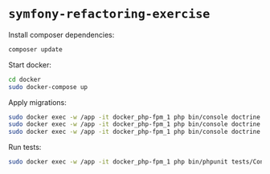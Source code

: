 # `symfony-refactoring-exercise`

Install composer dependencies:

```bash
composer update
```

Start docker:

```bash
cd docker
sudo docker-compose up
```

Apply migrations:

```bash
sudo docker exec -w /app -it docker_php-fpm_1 php bin/console doctrine:migrations:migrate --em=default --configuration config/packages/doctrine_migrations/default.yaml
sudo docker exec -w /app -it docker_php-fpm_1 php bin/console doctrine:migrations:migrate --em=stat --configuration config/packages/doctrine_migrations/stat.yaml
sudo docker exec -w /app -it docker_php-fpm_1 php bin/console doctrine:migrations:migrate --em=service --configuration config/packages/doctrine_migrations/service.yaml
```

Run tests:

```bash
sudo docker exec -w /app -it docker_php-fpm_1 php bin/phpunit tests/Controller/TodosController.php
```

